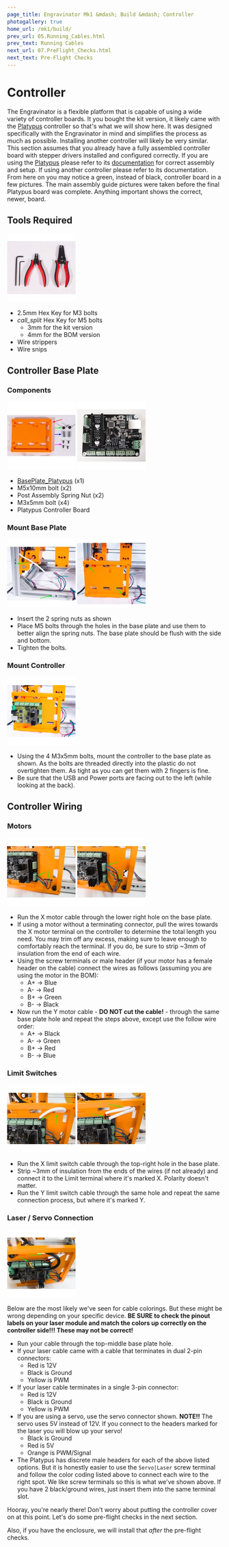 ```yaml
---
page_title: Engravinator Mk1 &mdash; Build &mdash; Controller
photogallery: true
home_url: /mk1/build/
prev_url: 05.Running_Cables.html
prev_text: Running Cables
next_url: 07.PreFlight_Checks.html
next_text: Pre-Flight Checks
---
```

# Controller

<div class="callout warning">The Engravinator is a flexible platform that is capable of using a wide variety of controller boards. It you bought the kit version, it likely came with the <a href="https://ManiacalLabs.com/Platypus">Platypus</a> controller so that's what we will show here. It was designed specifically with the Engravinator in mind and simplifies the process as much as possible. Installing another controller will likely be very similar.
</div>

<div class="callout warning">This section assumes that you already have a fully assembled controller board with stepper drivers installed and configured correctly. If you are using the <a href="https://ManiacalLabs.com/Platypus">Platypus</a> please refer to its <a href="https://github.com/ManiacalLabs/Platypus/blob/master/docs/Usage.md">documentation</a> for correct assembly and setup. If using another controller please refer to its documentation.
</div>

<div class="callout warning">From here on you may notice a green, instead of black, controller board in a few pictures. The main assembly guide pictures were taken before the final Platypus board was complete. Anything important shows the correct, newer, board.</div>

## Tools Required

<a href="/mk1/img/build/111.jpg" data-imagelightbox="a"><img src="/mk1/img/build/thumb/111.jpg"></a>

- 2.5mm Hex Key for M3 bolts
- <i class="material-icons">call_split</i> Hex Key for M5 bolts
  - 3mm for the kit version
  - 4mm for the BOM version
- Wire strippers
- Wire snips

## Controller Base Plate

### Components

<a href="/mk1/img/build/112.jpg" data-imagelightbox="b"><img src="/mk1/img/build/thumb/112.jpg"></a>
<a href="/mk1/img/build/174.jpg" data-imagelightbox="b"><img src="/mk1/img/build/thumb/174.jpg"></a>

- <span class="dot red"></span> [BasePlate_Platypus](https://github.com/ManiacalLabs/Engravinator/blob/master/Mk1/Fabrication/3D_Printed/Controller_Box/BasePlate_Platypus.stl) (x1)
- <span class="dot green"></span> M5x10mm bolt (x2)
- <span class="dot blue"></span> Post Assembly Spring Nut (x2)
- <span class="dot purple"></span> M3x5mm bolt (x4)
- Platypus Controller Board

### Mount Base Plate

<a href="/mk1/img/build/114.jpg" data-imagelightbox="c"><img src="/mk1/img/build/thumb/114.jpg"></a>
<a href="/mk1/img/build/115.jpg" data-imagelightbox="c"><img src="/mk1/img/build/thumb/115.jpg"></a>

- Insert the 2 spring nuts as shown
- Place M5 bolts through the holes in the base plate and use them to better align the spring nuts. The base plate should be flush with the side and bottom.
- Tighten the bolts.

### Mount Controller

<a href="/mk1/img/build/116.jpg" data-imagelightbox="d"><img src="/mk1/img/build/thumb/116.jpg"></a>

- Using the 4 M3x5mm bolts, mount the controller to the base plate as shown. As the bolts are threaded directly into the plastic do not overtighten them. As tight as you can get them with 2 fingers is fine.
- Be sure that the USB and Power ports are facing out to the left (while looking at the back).

## Controller Wiring

### Motors

<a href="/mk1/img/build/167.jpg" data-imagelightbox="e"><img src="/mk1/img/build/thumb/167.jpg"></a>
<a href="/mk1/img/build/168.jpg" data-imagelightbox="e"><img src="/mk1/img/build/thumb/168.jpg"></a>

- Run the X motor cable through the lower right hole on the base plate.
- If using a motor without a terminating connector, pull the wires towards the X motor terminal on the controller to determine the total length you need. You may trim off any excess, making sure to leave enough to comfortably reach the terminal. If you do, be sure to strip ~3mm of insulation from the end of each wire.
- Using the screw terminals or male header (if your motor has a female header on the cable) connect the wires as follows (assuming you are using the motor in the BOM):
  - A+ &rarr; Blue
  - A- &rarr; Red
  - B+ &rarr; Green
  - B- &rarr; Black
- Now run the Y motor cable - **DO NOT cut the cable!** - through the same base plate hole and repeat the steps above, except use the follow wire order:
  - A+ &rarr; Black
  - A- &rarr; Green
  - B+ &rarr; Red
  - B- &rarr; Blue

### Limit Switches

<a href="/mk1/img/build/169.jpg" data-imagelightbox="f"><img src="/mk1/img/build/thumb/169.jpg"></a>
<a href="/mk1/img/build/170.jpg" data-imagelightbox="f"><img src="/mk1/img/build/thumb/170.jpg"></a>

- Run the X limit switch cable through the top-right hole in the base plate.
- Strip ~3mm of insulation from the ends of the wires (if not already) and connect it to the Limit terminal where it's marked X. Polarity doesn't matter.
- Run the Y limit switch cable through the same hole and repeat the same connection process, but where it's marked Y.

### Laser / Servo Connection

<a href="/mk1/img/build/171.jpg" data-imagelightbox="g"><img src="/mk1/img/build/thumb/171.jpg"></a>

<div class="callout alert">
Below are the most likely we've seen for cable colorings. But these might be wrong depending on your specific device. <b>BE SURE to check the pinout labels on your laser module and match the colors up correctly on the controller side!!! These may not be correct!</b>
</div>

- Run your cable through the top-middle base plate hole.
- If your laser cable came with a cable that terminates in dual 2-pin connectors:
  - Red is 12V
  - Black is Ground
  - Yellow is PWM
- If your laser cable terminates in a single 3-pin connector:
  - Red is 12V
  - Black is Ground
  - Yellow is PWM
- If you are using a servo, use the servo connector shown. **NOTE!!** The servo uses 5V instead of 12V. If you connect to the headers marked for the laser you will blow up your servo!
  - Black is Ground
  - Red is 5V
  - Orange is PWM/Signal
- The Platypus has discrete male headers for each of the above listed options. But it is honestly easier to use the `Servo|Laser` screw terminal and follow the color coding listed above to connect each wire to the right spot. We like screw terminals so this is what we've shown above. If you have 2 black/ground wires, just insert them into the same terminal slot.

Hooray, you're nearly there! Don't worry about putting the controller cover on at this point. Let's do some pre-flight checks in the next section.


Also, if you have the enclosure, we will install that *after* the pre-flight checks.
